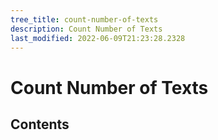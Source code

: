 ```yaml
---
tree_title: count-number-of-texts
description: Count Number of Texts
last_modified: 2022-06-09T21:23:28.2328
---
```


# Count Number of Texts

## Contents

